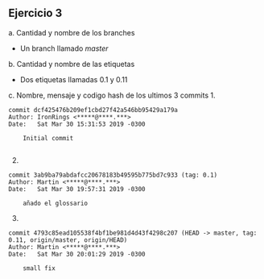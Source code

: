 ## Ejercicio 3

a. Cantidad y nombre de los branches
  - Un branch llamado *master*
  
b. Cantidad y nombre de las etiquetas
  - Dos etiquetas llamadas 0.1 y 0.11
  
c. Nombre, mensaje y codigo hash de los ultimos 3 commits
  1.
```
commit dcf425476b209ef1cbd27f42a546bb95429a179a
Author: IronRings <*****@****.***>
Date:   Sat Mar 30 15:31:53 2019 -0300

    Initial commit
	
```
  2.
```
commit 3ab9ba79abdafcc20678183b49595b775bd7c933 (tag: 0.1)
Author: Martin <*****@****.***>
Date:   Sat Mar 30 19:57:31 2019 -0300

    añado el glossario

```
  3.
```
commit 4793c85ead105538f4bf1be981d4d43f4298c207 (HEAD -> master, tag: 0.11, origin/master, origin/HEAD)
Author: Martin <*****@****.***>
Date:   Sat Mar 30 20:01:29 2019 -0300

    small fix

```